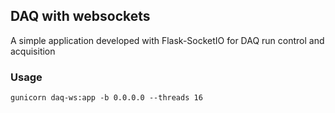 
## DAQ with websockets
A simple application developed with Flask-SocketIO for DAQ run control and acquisition

### Usage
```
gunicorn daq-ws:app -b 0.0.0.0 --threads 16
```


